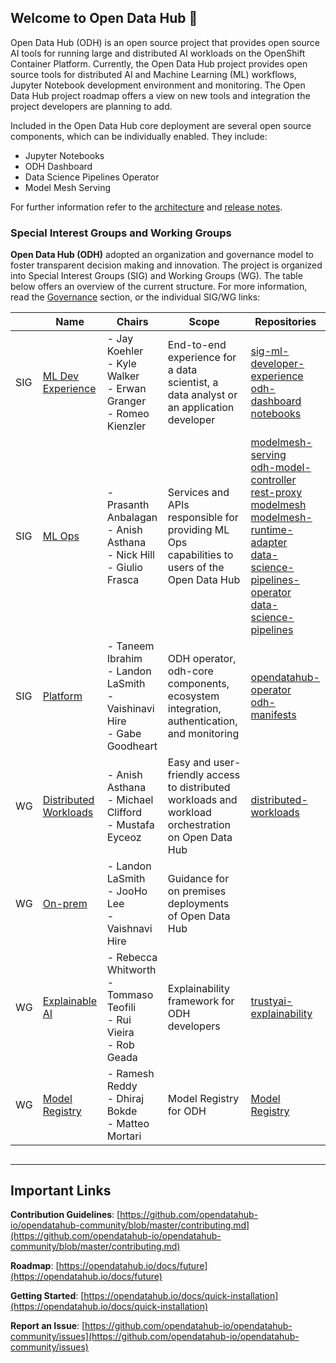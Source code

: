 ## Welcome to Open Data Hub :wave:

Open Data Hub (ODH) is an open source project that provides open source AI tools for running large and distributed AI workloads on the OpenShift Container Platform. Currently, the Open Data Hub project provides open source tools for distributed AI and Machine Learning (ML) workflows, Jupyter Notebook development environment and monitoring. The Open Data Hub project roadmap offers a view on new tools and integration the project developers are planning to add.  

Included in the Open Data Hub core deployment are several open source components, which can be individually enabled. They include:

- Jupyter Notebooks
- ODH Dashboard
- Data Science Pipelines Operator
- Model Mesh Serving

For further information refer to the [architecture](https://opendatahub.io/docs/architecture) and [release notes](https://opendatahub.io/docs/release-notes).

### Special Interest Groups and Working Groups

**Open Data Hub (ODH)** adopted an organization and governance model to foster transparent decision making and innovation. The project is organized into Special Interest Groups (SIG) and Working Groups (WG). The table below offers an overview of the current structure. For more information, read the [Governance](https://github.com/opendatahub-io/opendatahub-community/blob/main/governance.md) section, or the individual SIG/WG links:

|     | Name                                                                                                                  | Chairs                                                                        | Scope                                                                                              | Repositories                                                                                                                                                                                                                                                                                                                                                                                     |
| --- | --------------------------------------------------------------------------------------------------------------------- | ----------------------------------------------------------------------------- | -------------------------------------------------------------------------------------------------- | ------------------------------------------------------------------------------------------------------------------------------------------------------------------------------------------------------------------------------------------------------------------------------------------------------------------------------------------------------------------------------------------------ |
| SIG | [ML Dev Experience](https://github.com/opendatahub-io/opendatahub-community/tree/main/sig-ml-developer-experience)    | - Jay Koehler<br>- Kyle Walker<br>- Erwan Granger<br>- Romeo Kienzler         | End-to-end experience for a data scientist, a data analyst or an application developer             | [sig-ml-developer-experience](https://github.com/opendatahub-io/sig-ml-developer-experience)<br>[odh-dashboard](https://github.com/opendatahub-io/odh-dashboard)<br> [notebooks](https://github.com/opendatahub-io/notebooks) |
| SIG | [ML Ops](https://github.com/opendatahub-io/opendatahub-community/tree/main/sig-ml-ops)                                | - Prasanth Anbalagan<br>- Anish Asthana<br>- Nick Hill<br>- Giulio Frasca     | Services and APIs responsible for providing ML Ops capabilities to users of the Open Data Hub      | [modelmesh-serving](https://github.com/opendatahub-io/modelmesh-serving)<br>[odh-model-controller](https://github.com/opendatahub-io/odh-model-controller)<br>[rest-proxy](https://github.com/opendatahub-io/rest-proxy)<br>[modelmesh](https://github.com/opendatahub-io/modelmesh)<br>[modelmesh-runtime-adapter](https://github.com/opendatahub-io/modelmesh-runtime-adapter)<br>[data-science-pipelines-operator](https://github.com/opendatahub-io/data-science-pipelines-operator)<br>[data-science-pipelines](https://github.com/opendatahub-io/data-science-pipelines) |
| SIG | [Platform](https://github.com/opendatahub-io/opendatahub-community/tree/main/sig-platform)                            | - Taneem Ibrahim<br>- Landon LaSmith<br>- Vaishinavi Hire<br>- Gabe Goodheart | ODH operator, odh-core components, ecosystem integration, authentication, and monitoring           | [opendatahub-operator](https://github.com/opendatahub-io/opendatahub-operator)<br>[odh-manifests](https://github.com/opendatahub-io/odh-manifests) |
| WG  | [Distributed Workloads](https://github.com/opendatahub-io/opendatahub-community/tree/main/wg-distributed-workloads)   | - Anish Asthana<br>- Michael Clifford<br>- Mustafa Eyceoz                     | Easy and user-friendly access to distributed workloads and workload orchestration on Open Data Hub | [distributed-workloads](https://github.com/opendatahub-io/distributed-workloads) |
| WG  | [On-prem](https://github.com/opendatahub-io/opendatahub-community/tree/main/wg-on-prem)                               | - Landon LaSmith<br>- JooHo Lee<br>- Vaishnavi Hire                           | Guidance for on premises deployments of Open Data Hub                                              |      |
| WG  | [Explainable AI](https://github.com/opendatahub-io/opendatahub-community/tree/main/wg-xai)                            | - Rebecca Whitworth<br>- Tommaso Teofili<br>- Rui Vieira<br>- Rob Geada       | Explainability framework for ODH developers                                                        | [trustyai-explainability](https://github.com/trustyai-explainability/trustyai-explainability)    |
| WG  | [Model Registry](https://github.com/opendatahub-io/model-registry)                            | - Ramesh Reddy<br>- Dhiraj Bokde<br>- Matteo Mortari      | Model Registry for ODH | [Model Registry](https://github.com/opendatahub-io/model-registry)


##
---
## Important Links

**Contribution Guidelines**:
[https://github.com/opendatahub-io/opendatahub-community/blob/master/contributing.md](https://github.com/opendatahub-io/opendatahub-community/blob/master/contributing.md)

**Roadmap**:
[https://opendatahub.io/docs/future](https://opendatahub.io/docs/future)

**Getting Started**:
[https://opendatahub.io/docs/quick-installation](https://opendatahub.io/docs/quick-installation)

**Report an Issue**: 
[https://github.com/opendatahub-io/opendatahub-community/issues](https://github.com/opendatahub-io/opendatahub-community/issues)

##
